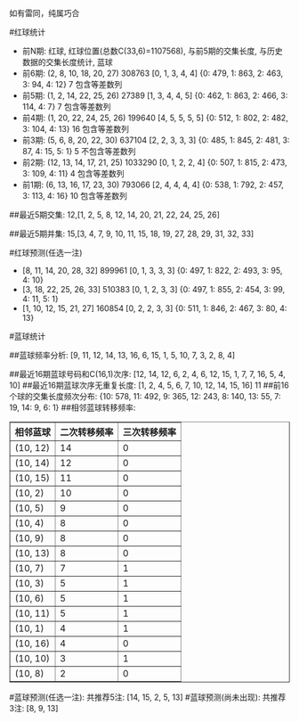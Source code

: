 <!-- 
.. title: 双色球2016019期(2016-02-21)数据分析报告
.. slug: slott-2016019-2016-02-21-report
.. date: 2016-02-22 08:00:00 UTC+08:00
.. tags: Lottery
.. link: 
.. description: 
.. type: text
-->

如有雷同，纯属巧合

<!-- TEASER_END-->

#红球统计

- 前N期: 红球, 红球位置(总数C(33,6)=1107568), 与前5期的交集长度, 与历史数据的交集长度统计, 蓝球
- 前6期: (2, 8, 10, 18, 20, 27) 308763 [0, 1, 3, 4, 4] {0: 479, 1: 863, 2: 463, 3: 94, 4: 12} 7 包含等差数列
- 前5期: (1, 2, 14, 22, 25, 26) 27389 [1, 3, 4, 4, 5] {0: 462, 1: 863, 2: 466, 3: 114, 4: 7} 7 包含等差数列
- 前4期: (1, 20, 22, 24, 25, 26) 199640 [4, 5, 5, 5, 5] {0: 512, 1: 802, 2: 482, 3: 104, 4: 13} 16 包含等差数列
- 前3期: (5, 6, 8, 20, 22, 30) 637104 [2, 2, 3, 3, 3] {0: 485, 1: 845, 2: 481, 3: 87, 4: 15, 5: 1} 5 不包含等差数列
- 前2期: (12, 13, 14, 17, 21, 25) 1033290 [0, 1, 2, 2, 4] {0: 507, 1: 815, 2: 473, 3: 109, 4: 11} 4 包含等差数列
- 前1期: (6, 13, 16, 17, 23, 30) 793066 [2, 4, 4, 4, 4] {0: 538, 1: 792, 2: 457, 3: 113, 4: 16} 10 包含等差数列

##最近5期交集:
12,[1, 2, 5, 8, 12, 14, 20, 21, 22, 24, 25, 26]

##最近5期并集:
15,[3, 4, 7, 9, 10, 11, 15, 18, 19, 27, 28, 29, 31, 32, 33]

#红球预测(任选一注)

- [8, 11, 14, 20, 28, 32] 899961 [0, 1, 3, 3, 3] {0: 497, 1: 822, 2: 493, 3: 95, 4: 10}
- [3, 18, 22, 25, 26, 33] 510383 [0, 1, 2, 3, 3] {0: 497, 1: 855, 2: 454, 3: 99, 4: 11, 5: 1}
- [1, 10, 12, 15, 21, 27] 160854 [0, 2, 2, 3, 3] {0: 511, 1: 846, 2: 467, 3: 80, 4: 13}

#蓝球统计

##蓝球频率分析:
[9, 11, 12, 14, 13, 16, 6, 15, 1, 5, 10, 7, 3, 2, 8, 4]

##最近16期蓝球号码和C(16,1)次序:
 [12, 14, 12, 6, 2, 4, 6, 12, 15, 1, 7, 7, 16, 5, 4, 10]
##最近16期蓝球次序无重复长度:
 [1, 2, 4, 5, 6, 7, 10, 12, 14, 15, 16] 11
##前16个球的交集长度频次分布:
{10: 578, 11: 492, 9: 365, 12: 243, 8: 140, 13: 55, 7: 19, 14: 9, 6: 1}
##相邻蓝球转移频率:
 <table border="1" class="table table-striped dataframe">
  <thead>
    <tr style="text-align: right;">
      <th>相邻蓝球</th>
      <th>二次转移频率</th>
      <th>三次转移频率</th>
    </tr>
  </thead>
  <tbody>
    <tr>
      <td>(10, 12)</td>
      <td>14</td>
      <td>0</td>
    </tr>
    <tr>
      <td>(10, 14)</td>
      <td>12</td>
      <td>0</td>
    </tr>
    <tr>
      <td>(10, 15)</td>
      <td>11</td>
      <td>0</td>
    </tr>
    <tr>
      <td>(10, 2)</td>
      <td>10</td>
      <td>0</td>
    </tr>
    <tr>
      <td>(10, 5)</td>
      <td>9</td>
      <td>0</td>
    </tr>
    <tr>
      <td>(10, 4)</td>
      <td>8</td>
      <td>0</td>
    </tr>
    <tr>
      <td>(10, 9)</td>
      <td>8</td>
      <td>0</td>
    </tr>
    <tr>
      <td>(10, 13)</td>
      <td>8</td>
      <td>0</td>
    </tr>
    <tr>
      <td>(10, 7)</td>
      <td>7</td>
      <td>1</td>
    </tr>
    <tr>
      <td>(10, 3)</td>
      <td>5</td>
      <td>1</td>
    </tr>
    <tr>
      <td>(10, 6)</td>
      <td>5</td>
      <td>1</td>
    </tr>
    <tr>
      <td>(10, 11)</td>
      <td>5</td>
      <td>1</td>
    </tr>
    <tr>
      <td>(10, 1)</td>
      <td>4</td>
      <td>1</td>
    </tr>
    <tr>
      <td>(10, 16)</td>
      <td>4</td>
      <td>0</td>
    </tr>
    <tr>
      <td>(10, 10)</td>
      <td>3</td>
      <td>1</td>
    </tr>
    <tr>
      <td>(10, 8)</td>
      <td>2</td>
      <td>0</td>
    </tr>
  </tbody>
</table>
#蓝球预测(任选一注):
共推荐5注: [14, 15, 2, 5, 13]
#蓝球预测(尚未出现):
共推荐3注: [8, 9, 13]


